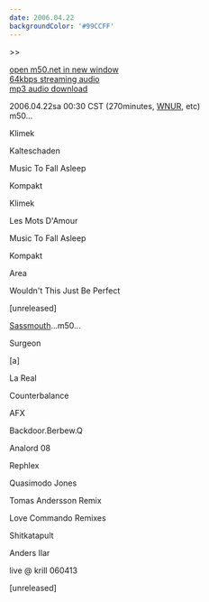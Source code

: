 ```yaml
---
date: 2006.04.22
backgroundColor: '#99CCFF'
---
```


\>>

[open m50.net in new window  
](http://m50.net/)[64kbps streaming audio](http://m50.net/streamed/2006.04.22\(64\).ra)  
[mp3 audio download](http://m50.net/streamed/2006.04.22pt1\(64\).mp3)

2006.04.22sa 00:30 CST (270minutes, [WNUR](http://www.wnur.org/), etc)  
m50...  

Klimek

Kalteschaden

Music To Fall Asleep

Kompakt

Klimek

Les Mots D'Amour

Music To Fall Asleep

Kompakt

Area

Wouldn't This Just Be Perfect

\[unreleased\]

[Sassmouth](http://www.djsassmouth.com/)...m50...

Surgeon

\[a\]

La Real

Counterbalance

AFX

Backdoor.Berbew.Q

Analord 08

Rephlex

Quasimodo Jones

Tomas Andersson Remix

Love Commando Remixes

Shitkatapult

Anders Ilar

live @ krill 060413

\[unreleased\]